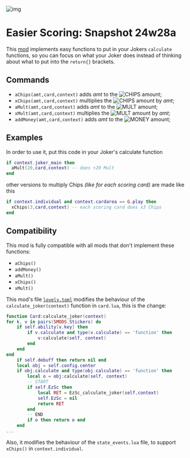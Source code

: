 ![img](https://raw.githubusercontent.com/cerloCasa/Easier-Scoring/main/assets/2x/modicon.png)
# Easier Scoring: Snapshot 24w28a
This [mod](https://github.com/cerloCasa/Easier-Scoring/releases/tag/v1.1-EasierScoring) implements easy functions to put in your Jokers `calculate` functions, so you can focus on what your Joker does instead of thinking about what to put into the `return{}` brackets.
## Commands
- `aChips(amt,card,context)` adds *amt* to the ![CHIPS](https://placehold.co/40x20/009dff/FFFFFF.png?text=Chips) amount;
- `xChips(amt,card,context)` multiplies the ![CHIPS](https://placehold.co/40x20/009dff/FFFFFF.png?text=Chips) amount by *amt*;
- `aMult(amt,card,context)` adds *amt* to the ![MULT](https://placehold.co/40x20/FE5F55/FFFFFF.png?text=Mult) amount;
- `xMult(amt,card,context)` multiplies the ![MULT](https://placehold.co/40x20/FE5F55/FFFFFF.png?text=Mult) amount by *amt*;
- `addMoney(amt,card,context)` adds *amt* to the ![MONEY](https://placehold.co/45x20/f2d035/FFFFFF.webp?text=$&font=Montserrat) amount;
## Examples
In order to use it, put this code in your Joker's calculate function
```lua
if context.joker_main then
  aMult(20,card,context) -- does +20 Mult
end
```
other versions to multiply Chips *(like for each scoring card)* are made like this
```lua
if context.individual and context.cardarea == G.play then
  xChips(3,card,context) -- each scoring card does x3 Chips
end
```
## Compatibility
This mod is fully compatible with all mods that don't implement these functions:
- `aChips()`
- `addMoney()`
- `aMult()`
- `xChips()`
- `xMult()`

This mod's file [`lovely.toml`](https://github.com/cerloCasa/Easier-Scoring/blob/a438fc6fca46332f12e434eb60cef8f9ee19b4d0/lovely.toml) modifies the behaviour of the `calculate_joker(context)` function in `card.lua`, this is the change:
```lua
function Card:calculate_joker(context)
for k, v in pairs(SMODS.Stickers) do
    if self.ability[v.key] then
        if v.calculate and type(v.calculate) == 'function' then
            v:calculate(self, context)
        end
    end
end
    if self.debuff then return nil end
    local obj = self.config.center
    if obj.calculate and type(obj.calculate) == 'function' then
        local o = obj:calculate(self, context)
		-- START
        if self.EzSc then
            local RET = EzSc_calculate_joker(self,context)
            self.EzSc = nil
            return RET
        end
        -- END
        if o then return o end
    end
...
```
Also, it modifies the behaviour of the `state_events.lua` file, to support `xChips()` in `context.individual`.
